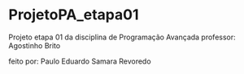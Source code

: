 # ProjetoPA_etapa01
Projeto etapa 01 da disciplina de Programação Avançada 
professor: Agostinho Brito

feito por:
Paulo Eduardo
Samara Revoredo
